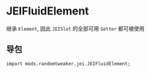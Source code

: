 # JEIFluidElement

继承 `Element`, 因此 `JEISlot` 的全部可用 `Getter` 都可被使用

## 导包

```zenscript
import mods.randomtweaker.jei.JEIFluidElement;
```
